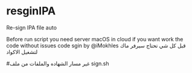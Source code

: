 # resginIPA
Re-sign IPA file auto 

Before run script you need server macOS in cloud if you want work the code without issues
code sgin by @iMokhles
قبل كل شي تحتاج سيرفر ماك لتشغيل الاكواد

#غير مسار الشهاده والملفات من ملف sign.sh
